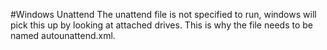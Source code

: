 #Windows Unattend
The unattend file is not specified to run, windows will pick this up by looking at attached drives. This is why the file
needs to be named autounattend.xml. 